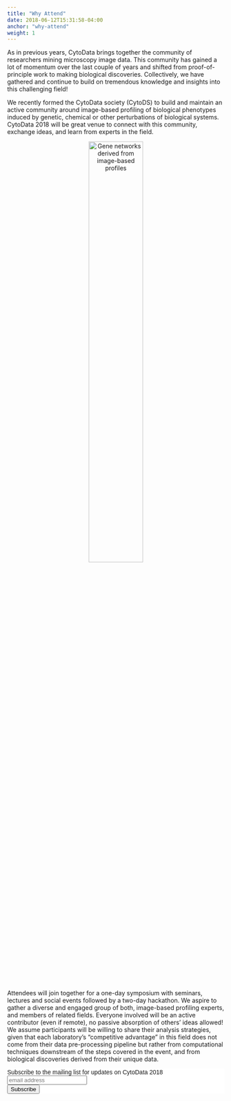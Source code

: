 ```yaml
---
title: "Why Attend"
date: 2018-06-12T15:31:58-04:00
anchor: "why-attend"
weight: 1
---
```


As in previous years, CytoData brings together the community of researchers mining microscopy image data. This community has gained a lot of momentum over the last couple of years and shifted from proof-of-principle work to making biological discoveries. Collectively, we have gathered and continue to build on tremendous knowledge and insights into this challenging field!

We recently formed the CytoData society (CytoDS) to build and maintain an active community around image-based profiling of biological phenotypes induced by genetic, chemical or other perturbations of biological systems. CytoData 2018 will be great venue to connect with this community, exchange ideas, and learn from experts in the field.

<p align="center">
<img  src="/./why-attend_files/genets-taorf-cdp.png" alt="Gene networks derived from image-based profiles" width="50%"/>
</p>

Attendees will join together for a one-day symposium with seminars, lectures and social events followed by a two-day hackathon. We aspire to gather a diverse and engaged group of both, image-based profiling experts, and members of related fields. Everyone involved will be an active contributor (even if remote), no passive absorption of others’ ideas allowed! We assume participants will be willing to share their analysis strategies, given that each laboratory’s “competitive advantage” in this field does not come from their data pre-processing pipeline but rather from computational techniques downstream of the steps covered in the event, and from biological discoveries derived from their unique data. 

<!-- Begin MailChimp Signup Form -->
<link href="//cdn-images.mailchimp.com/embedcode/horizontal-slim-10_7.css" rel="stylesheet" type="text/css">
<style type="text/css">
	#mc_embed_signup{background:#fff; clear:left; font:14px Helvetica,Arial,sans-serif; width:100%;}
	/* Add your own MailChimp form style overrides in your site stylesheet or in this style block.
	   We recommend moving this block and the preceding CSS link to the HEAD of your HTML file. */
</style>
<div id="mc_embed_signup">
<form action="https://cytodata.us12.list-manage.com/subscribe/post?u=e41cec279afba75410ddd90bf&amp;id=d512c96d35" method="post" id="mc-embedded-subscribe-form" name="mc-embedded-subscribe-form" class="validate" target="_blank" novalidate>
    <div id="mc_embed_signup_scroll">
	<label for="mce-EMAIL">Subscribe to the mailing list for updates on CytoData 2018</label>
	<input type="email" value="" name="EMAIL" class="email" id="mce-EMAIL" placeholder="email address" required>
    <!-- real people should not fill this in and expect good things - do not remove this or risk form bot signups-->
    <div style="position: absolute; left: -5000px;" aria-hidden="true"><input type="text" name="b_e41cec279afba75410ddd90bf_d512c96d35" tabindex="-1" value=""></div>
    <div class="clear"><input type="submit" value="Subscribe" name="subscribe" id="mc-embedded-subscribe" class="button"></div>
    </div>
</form>
</div>

<!--End mc_embed_signup-->

